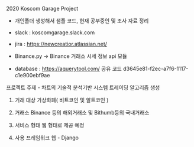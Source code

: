 2020 Koscom Garage Project

- 개인폴더 생성해서 샘플 코드, 현재 공부중인  및 조사 자료 정리

- slack : koscomgarage.slack.com

- jira : https://newcreatior.atlassian.net/

- Binance.py -> Binance 거래소 시세 정보 api 모듈

- database : https://aquerytool.com/
             공유 코드 d3645e81-f2ec-a7f6-1117-c1e900ebf9ae
             
프로젝트 주제 - 차트의 기술적 분석기반 시스템 트레이딩 알고리즘 생성

1. 거래 대상
  가상화폐( 비트코인 및 알트코인 )
  
2. 거래소
  Binance 등의 해외거래소 및 Bithumb등의 국내거래소
  
3. 서비스 형태 
  웹 형태로 제공 예정
 
4. 사용 프레임워크
  웹 - Django
